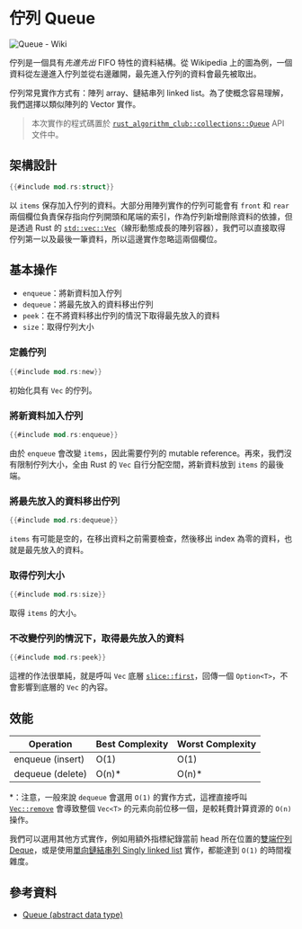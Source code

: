 # 佇列 Queue

![Queue - Wiki](https://upload.wikimedia.org/wikipedia/commons/thumb/5/52/Data_Queue.svg/450px-Data_Queue.svg.png)

佇列是一個具有*先進先出* FIFO 特性的資料結構。從 Wikipedia 上的圖為例，一個資料從左邊進入佇列並從右邊離開，最先進入佇列的資料會最先被取出。

佇列常見實作方式有：陣列 array、鏈結串列 linked list。為了使概念容易理解，我們選擇以類似陣列的 Vector 實作。

> 本次實作的程式碼置於 [`rust_algorithm_club::collections::Queue`][doc] API 文件中。

[doc]: /doc/rust_algorithm_club/collections/struct.Queue.html

## 架構設計

```rust
{{#include mod.rs:struct}}
```

以 `items` 保存加入佇列的資料。大部分用陣列實作的佇列可能會有 `front` 和 `rear` 兩個欄位負責保存指向佇列開頭和尾端的索引，作為佇列新增刪除資料的依據，但是透過 Rust 的 [`std::vec::Vec`][]（線形動態成長的陣列容器），我們可以直接取得佇列第一以及最後一筆資料，所以這邊實作忽略這兩個欄位。

[`std::vec::Vec`]: https://doc.rust-lang.org/std/vec/struct.Vec.html

## 基本操作

- `enqueue`：將新資料加入佇列
- `dequeue`：將最先放入的資料移出佇列
- `peek`：在不將資料移出佇列的情況下取得最先放入的資料
- `size`：取得佇列大小

### 定義佇列

```rust
{{#include mod.rs:new}}
```

初始化具有 `Vec` 的佇列。

### 將新資料加入佇列

```rust
{{#include mod.rs:enqueue}}
```

由於 `enqueue` 會改變 `items`，因此需要佇列的 mutable reference。再來，我們沒有限制佇列大小，全由 Rust 的 `Vec` 自行分配空間，將新資料放到 `items` 的最後端。

### 將最先放入的資料移出佇列

```rust
{{#include mod.rs:dequeue}}
```

`items` 有可能是空的，在移出資料之前需要檢查，然後移出 index 為零的資料，也就是最先放入的資料。

### 取得佇列大小

```rust
{{#include mod.rs:size}}
```

取得 `items` 的大小。

### 不改變佇列的情況下，取得最先放入的資料

```rust
{{#include mod.rs:peek}}
```

這裡的作法很單純，就是呼叫 `Vec` 底層 [`slice::first`][]，回傳一個 `Option<T>`，不會影響到底層的
`Vec` 的內容。

[`slice::first`]: http://doc.rust-lang.org/std/primitive.slice.html#method.first

## 效能

| Operation | Best Complexity | Worst Complexity |
| --- | --- | --- |
| enqueue (insert) | O(1) | O(1) |
| dequeue (delete) | O(n)\* | O(n)* |

\*：注意，一般來說 `dequeue` 會選用 `O(1)` 的實作方式，這裡直接呼叫 [`Vec::remove`][] 會導致整個 `Vec<T>` 的元素向前位移一個，是較耗費計算資源的 `O(n)` 操作。

我們可以選用其他方式實作，例如用額外指標紀錄當前 head 所在位置的[雙端佇列 Deque][]，或是使用[單向鏈結串列 Singly linked list][] 實作，都能達到 `O(1)` 的時間複雜度。

[`Vec::remove`]: http://doc.rust-lang.org/std/vec/struct.Vec.html#method.remove
[雙端佇列 Deque]: ../deque/
[單向鏈結串列 Singly linked list]: ../singly_linked_list/

## 參考資料

- [Queue (abstract data type)](<https://en.wikipedia.org/wiki/Queue_(abstract_data_type)>)
